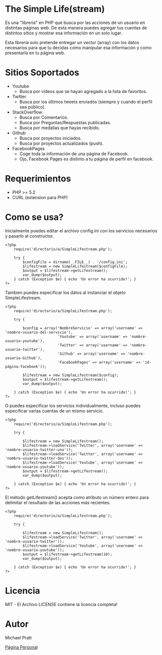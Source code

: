 The Simple Life(stream)
=======================
Es una "librería" en PHP que busca por las acciones de un usuario en distintas páginas web.
De esta manera puedes agregar tus cuentas de distintos sitios y mostrar esa información en un solo lugar.

Esta librería solo pretende entregar un vector (array) con los datos necesarios para que tu decidas como manipular
esa información y como presentarla en tu página web.

Sitios Soportados
=================
- Youtube
    - Busca por videos que se hayan agregado a la lista de favoritos.
- Twitter
    - Busca por los últimos tweets enviados (siempre y cuando el perfil sea público).
- StackOverflow
    - Busca por Comentarios.
    - Busca por Preguntas/Respuestas publicadas.
    - Busca por medallas que hayas recibido.
- Github
    - Busca por proyectos iniciados.
    - Busca por proyectos actualizados (push).
- FacebookPages
    - Coge toda la información de una página de Facebook.
    - Ojo, Facebook Pages es distinto a tu página de perfil en facebook.

Requerimientos
==============
- PHP >= 5.2
- CURL (extension para PHP)

Como se usa?
============
Inicialmente puedes editar el archivo config.ini con los servicios necesarios y pasarlo al constructor.

    <?php
        require('directorio/a/SimpleLifestream.php');

        try {
            $configFile = dirname(__FILE__) . '/config.ini';
            $lifestream = new SimpleLifestream($configFile);
            $output = $lifestream->getLifestream();
            var_dump($output);
        } catch (Exception $e) { echo 'Un error ha ocurrido!'; }
    ?>

Tambien puedes especificar los datos al instanciar el objeto SimpleLifestream.

    <?php
        require('directorio/a/SimpleLifestream.php');

        try {

            $config = array('NombreServicio' => array('username' => 'nombre-usuario-del-servicio'),
                            'Youtube' => array('username' => 'nombre-usuario-youtube'),
                            'Twitter' => array('username' => 'nombre-usuario-twitter'),
                            'Github' => array('username' => 'nombre-usuario-Github'),
                            'FacebookPages' => array('username' => 'id-página-facebook'));

            $lifestream = new SimpleLifestream($config);
            $output = $lifestream->getLifestream();
            var_dump($output);

        } catch (Exception $e) { echo 'Un error ha ocurrido!'; }
    ?>

O puedes especificar los servicios individualmente, incluso puedes especificar varias cuentas  de un mismo servicio.

    <?php
        require('directorio/a/SimpleLifestream.php');

        try {

            $lifestream = new SimpleLifestream();
            $lifestream->loadService('Twitter', array('username' => 'nombre-usuario-twitter-uno'));
            $lifestream->loadService('Twitter', array('username' => 'nombre-usuario-twitter-dos'));
            $lifestream->loadService('Youtube', array('username' => 'nombre-usuario-youtube'));
            $output = $lifestream->getLifestream();
            var_dump($output);

        } catch (Exception $e) { echo 'Un error ha ocurrido!'; }
    ?>

El método getLifestream() acepta como atributo un número entero para delimitar el resultado de las acciones más recientes.

    <?php
        require('directorio/a/SimpleLifestream.php');

        try {

            $lifestream = new SimpleLifestream();
            $lifestream->loadService('Twitter', array('username' => 'nombre-usuario-twitter'));
            $lifestream->loadService('Youtube', array('username' => 'nombre-usuario-youtube'));
            $output = $lifestream->getLifestream(10);
            var_dump($output);

        } catch (Exception $e) { echo 'Un error ha ocurrido!'; }
    ?>

Licencia
========
MIT - El Archivo LICENSE contiene la licencia completa!

Autor
=====
Michael Pratt

[Página Personal](http://www.michael-pratt.com)